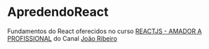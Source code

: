 # ApredendoReact

Fundamentos do React oferecidos no curso [REACTJS - AMADOR A PROFISSIONAL](https://www.youtube.com/playlist?list=PLXik_5Br-zO_47e0Zdjog8t2z76Fhlf9M) do Canal [João Ribeiro](https://www.youtube.com/@JLDRPT)